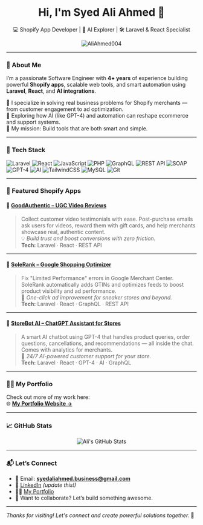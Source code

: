 <h1 align="center">Hi, I'm Syed Ali Ahmed 👋</h1>

<p align="center">
  💻 Shopify App Developer | 🧠 AI Explorer | 🛠️ Laravel & React Specialist
</p>

<p align="center">
  <img src="https://komarev.com/ghpvc/?username=AliAhmed004&label=Profile%20views&color=brightgreen&style=flat" alt="AliAhmed004" />
</p>

---

### 🚀 About Me

I’m a passionate Software Engineer with **4+ years** of experience building powerful **Shopify apps**, scalable web tools, and smart automation using **Laravel**, **React**, and **AI integrations**.

🧩 I specialize in solving real business problems for Shopify merchants — from customer engagement to ad optimization.  
🧠 Exploring how AI (like GPT-4) and automation can reshape ecommerce and support systems.  
🎯 My mission: Build tools that are both smart and simple.

---

### 🧰 Tech Stack

![Laravel](https://img.shields.io/badge/Laravel-FF2D20?style=for-the-badge&logo=laravel&logoColor=white)
![React](https://img.shields.io/badge/React-61DAFB?style=for-the-badge&logo=react&logoColor=black)
![JavaScript](https://img.shields.io/badge/JavaScript-F7DF1E?style=for-the-badge&logo=javascript&logoColor=black)
![PHP](https://img.shields.io/badge/PHP-777BB4?style=for-the-badge&logo=php&logoColor=white)
![GraphQL](https://img.shields.io/badge/GraphQL-E10098?style=for-the-badge&logo=graphql&logoColor=white)
![REST API](https://img.shields.io/badge/REST_API-FF6F00?style=for-the-badge)
![SOAP](https://img.shields.io/badge/SOAP_API-007396?style=for-the-badge)
![GPT-4](https://img.shields.io/badge/OpenAI_GPT--4-8A2BE2?style=for-the-badge)
![AI](https://img.shields.io/badge/AI_Integrations-00C853?style=for-the-badge)
![TailwindCSS](https://img.shields.io/badge/TailwindCSS-38B2AC?style=for-the-badge&logo=tailwind-css&logoColor=white)
![MySQL](https://img.shields.io/badge/MySQL-4479A1?style=for-the-badge&logo=mysql&logoColor=white)
![Git](https://img.shields.io/badge/Git-F05032?style=for-the-badge&logo=git&logoColor=white)

---

### 🌟 Featured Shopify Apps

#### 🔹 [GoodAuthentic – UGC Video Reviews](https://apps.shopify.com/goodauthentic-ugc?st_source=autocomplete&surface_detail=autocomplete_apps)
> Collect customer video testimonials with ease. Post-purchase emails ask users for videos, reward them with gift cards, and help merchants showcase real, authentic content.  
> 💡 *Build trust and boost conversions with zero friction.*  
**Tech:** Laravel · React · REST API

---

#### 🔹 [SoleRank – Google Shopping Optimizer](https://apps.shopify.com/solerank?st_source=autocomplete&surface_detail=autocomplete_apps)
> Fix "Limited Performance" errors in Google Merchant Center. SoleRank automatically adds GTINs and optimizes feeds to boost product visibility and ad performance.  
> 🚀 *One-click ad improvement for sneaker stores and beyond.*  
**Tech:** Laravel · React · GraphQL · REST API

---

#### 🔹 [StoreBot AI – ChatGPT Assistant for Stores](https://apps.shopify.com/store-bot-ai)
> A smart AI chatbot using GPT-4 that handles product queries, order questions, cancellations, and recommendations — all inside the chat. Comes with analytics for merchants.  
> 🤖 *24/7 AI-powered customer support for your store.*  
**Tech:** Laravel · React · GPT-4 · AI · GraphQL

---

### 🧑‍💼 My Portfolio

Check out more of my work here:  
🌐 **[My Portfolio Website →](https://portfolio-steel-tau-89.vercel.app/)**

---

### 📈 GitHub Stats

<p align="center">
  <img src="https://github-readme-stats.vercel.app/api?username=AliAhmed004&show_icons=true&theme=tokyonight&hide_border=true" alt="Ali's GitHub Stats" />
</p>

---

### 📬 Let’s Connect

- 📧 Email: **syedaliahmed.business@gmail.com**
- 💼 [LinkedIn](https://linkedin.com/in/your-profile) _(update this!)_
- 🧑‍💻 [My Portfolio](https://portfolio-steel-tau-89.vercel.app/)
- 🌟 Want to collaborate? Let’s build something awesome.

---

_Thanks for visiting! Let's connect and create powerful solutions together._ 🚀

